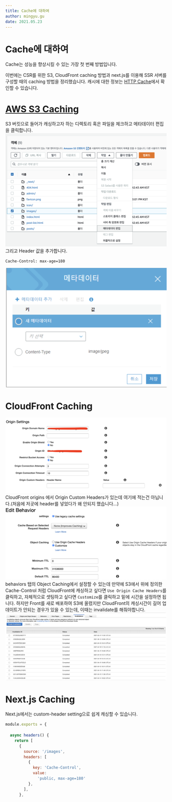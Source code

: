 ```yaml
---
title: Cache에 대하여
author: mingyu.gu
date: 2021.05.23
---
```


# Cache에 대하여

Cache는 성능을 향상시킬 수 있는 가장 첫 번째 방법입니다.

이번에는 CSR를 위한 S3, CloudFront caching 방법과 next.js를 이용해 SSR 서버를 구성할 때의 caching 방법을 정리했습니다.
캐시에 대한 정보는 [HTTP Cache](https://developer.mozilla.org/ko/docs/Web/HTTP/Caching)에서 확인할 수 있습니다.

# [AWS S3 Caching](https://docs.aws.amazon.com/AmazonS3/latest/userguide/UsingMetadata.html)

S3 버킷으로 들어가 캐싱하고자 하는 디렉토리 혹은 파일을 체크하고 메타데이터 편집을 클릭합니다.
![s3](./s3.png)
그리고 Header 값을 추가합니다.

```shell
Cache-Control: max-age=180
```

![s3-meta](./s3-meta.png)

# CloudFront Caching

![cf-origin](./cf-origin.png)
CloudFront origins 에서 Origin Custom Headers가 있는데 여기에 적는건 아닙니다.(처음에 저곳에 header를 넣었다가 왜 안되지 했습니다...)
![cf-behaviors](./cf-behaviors.png)
behaviors 탭의 Object Caching에서 설정할 수 있는데 만약에 S3에서 위에 정의한 Cache-Control 처럼 CloudFront에 캐싱하고 싶다면 `Use Origin Cache Headers`를 클릭하고, 자체적으로 셋팅하고 싶다면 `Customize`를 클릭하고 밑에 시간을 설정하면 됩니다. 하지만 Front를 새로 배포하여 S3에 올렸지만 CloudFront의 캐싱시간이 길어 업데이트가 안되는 경우가 있을 수 있는데, 이때는 invalidate를 해줘야합니다.
![cf-invalidations](./cf-invalidations.png)

# Next.js Caching

Next.js에서는 custom-header setting으로 쉽게 캐싱할 수 있습니다.

```js
module.exports = {

  async headers() {
    return [
      {
        source: '/images',
        headers: [
          {
            key: 'Cache-Control',
            value:
              'public, max-age=180'
          },
        ],
      },
```
